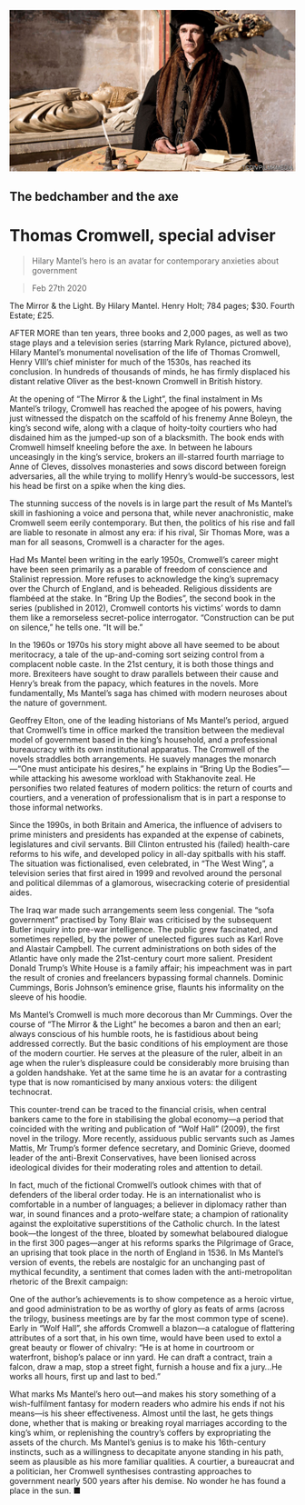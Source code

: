 ![](./images/20200229_BKP001.jpg)

## The bedchamber and the axe

# Thomas Cromwell, special adviser

> Hilary Mantel’s hero is an avatar for contemporary anxieties about government

> Feb 27th 2020

The Mirror & the Light. By Hilary Mantel. Henry Holt; 784 pages; $30. Fourth Estate; £25.

AFTER MORE than ten years, three books and 2,000 pages, as well as two stage plays and a television series (starring Mark Rylance, pictured above), Hilary Mantel’s monumental novelisation of the life of Thomas Cromwell, Henry VIII’s chief minister for much of the 1530s, has reached its conclusion. In hundreds of thousands of minds, he has firmly displaced his distant relative Oliver as the best-known Cromwell in British history.

At the opening of “The Mirror & the Light”, the final instalment in Ms Mantel’s trilogy, Cromwell has reached the apogee of his powers, having just witnessed the dispatch on the scaffold of his frenemy Anne Boleyn, the king’s second wife, along with a claque of hoity-toity courtiers who had disdained him as the jumped-up son of a blacksmith. The book ends with Cromwell himself kneeling before the axe. In between he labours unceasingly in the king’s service, brokers an ill-starred fourth marriage to Anne of Cleves, dissolves monasteries and sows discord between foreign adversaries, all the while trying to mollify Henry’s would-be successors, lest his head be first on a spike when the king dies.

The stunning success of the novels is in large part the result of Ms Mantel’s skill in fashioning a voice and persona that, while never anachronistic, make Cromwell seem eerily contemporary. But then, the politics of his rise and fall are liable to resonate in almost any era: if his rival, Sir Thomas More, was a man for all seasons, Cromwell is a character for the ages.

Had Ms Mantel been writing in the early 1950s, Cromwell’s career might have been seen primarily as a parable of freedom of conscience and Stalinist repression. More refuses to acknowledge the king’s supremacy over the Church of England, and is beheaded. Religious dissidents are flambéed at the stake. In “Bring Up the Bodies”, the second book in the series (published in 2012), Cromwell contorts his victims’ words to damn them like a remorseless secret-police interrogator. “Construction can be put on silence,” he tells one. “It will be.”

In the 1960s or 1970s his story might above all have seemed to be about meritocracy, a tale of the up-and-coming sort seizing control from a complacent noble caste. In the 21st century, it is both those things and more. Brexiteers have sought to draw parallels between their cause and Henry’s break from the papacy, which features in the novels. More fundamentally, Ms Mantel’s saga has chimed with modern neuroses about the nature of government.

Geoffrey Elton, one of the leading historians of Ms Mantel’s period, argued that Cromwell’s time in office marked the transition between the medieval model of government based in the king’s household, and a professional bureaucracy with its own institutional apparatus. The Cromwell of the novels straddles both arrangements. He suavely manages the monarch—“One must anticipate his desires,” he explains in “Bring Up the Bodies”—while attacking his awesome workload with Stakhanovite zeal. He personifies two related features of modern politics: the return of courts and courtiers, and a veneration of professionalism that is in part a response to those informal networks.

Since the 1990s, in both Britain and America, the influence of advisers to prime ministers and presidents has expanded at the expense of cabinets, legislatures and civil servants. Bill Clinton entrusted his (failed) health-care reforms to his wife, and developed policy in all-day spitballs with his staff. The situation was fictionalised, even celebrated, in “The West Wing”, a television series that first aired in 1999 and revolved around the personal and political dilemmas of a glamorous, wisecracking coterie of presidential aides.

The Iraq war made such arrangements seem less congenial. The “sofa government” practised by Tony Blair was criticised by the subsequent Butler inquiry into pre-war intelligence. The public grew fascinated, and sometimes repelled, by the power of unelected figures such as Karl Rove and Alastair Campbell. The current administrations on both sides of the Atlantic have only made the 21st-century court more salient. President Donald Trump’s White House is a family affair; his impeachment was in part the result of cronies and freelancers bypassing formal channels. Dominic Cummings, Boris Johnson’s eminence grise, flaunts his informality on the sleeve of his hoodie.

Ms Mantel’s Cromwell is much more decorous than Mr Cummings. Over the course of “The Mirror & the Light” he becomes a baron and then an earl; always conscious of his humble roots, he is fastidious about being addressed correctly. But the basic conditions of his employment are those of the modern courtier. He serves at the pleasure of the ruler, albeit in an age when the ruler’s displeasure could be considerably more bruising than a golden handshake. Yet at the same time he is an avatar for a contrasting type that is now romanticised by many anxious voters: the diligent technocrat.

This counter-trend can be traced to the financial crisis, when central bankers came to the fore in stabilising the global economy—a period that coincided with the writing and publication of “Wolf Hall” (2009), the first novel in the trilogy. More recently, assiduous public servants such as James Mattis, Mr Trump’s former defence secretary, and Dominic Grieve, doomed leader of the anti-Brexit Conservatives, have been lionised across ideological divides for their moderating roles and attention to detail.

In fact, much of the fictional Cromwell’s outlook chimes with that of defenders of the liberal order today. He is an internationalist who is comfortable in a number of languages; a believer in diplomacy rather than war, in sound finances and a proto-welfare state; a champion of rationality against the exploitative superstitions of the Catholic church. In the latest book—the longest of the three, bloated by somewhat belaboured dialogue in the first 300 pages—anger at his reforms sparks the Pilgrimage of Grace, an uprising that took place in the north of England in 1536. In Ms Mantel’s version of events, the rebels are nostalgic for an unchanging past of mythical fecundity, a sentiment that comes laden with the anti-metropolitan rhetoric of the Brexit campaign:

One of the author’s achievements is to show competence as a heroic virtue, and good administration to be as worthy of glory as feats of arms (across the trilogy, business meetings are by far the most common type of scene). Early in “Wolf Hall”, she affords Cromwell a blazon—a catalogue of flattering attributes of a sort that, in his own time, would have been used to extol a great beauty or flower of chivalry: “He is at home in courtroom or waterfront, bishop’s palace or inn yard. He can draft a contract, train a falcon, draw a map, stop a street fight, furnish a house and fix a jury…He works all hours, first up and last to bed.”

What marks Ms Mantel’s hero out—and makes his story something of a wish-fulfilment fantasy for modern readers who admire his ends if not his means—is his sheer effectiveness. Almost until the last, he gets things done, whether that is making or breaking royal marriages according to the king’s whim, or replenishing the country’s coffers by expropriating the assets of the church. Ms Mantel’s genius is to make his 16th-century instincts, such as a willingness to decapitate anyone standing in his path, seem as plausible as his more familiar qualities. A courtier, a bureaucrat and a politician, her Cromwell synthesises contrasting approaches to government nearly 500 years after his demise. No wonder he has found a place in the sun. ■